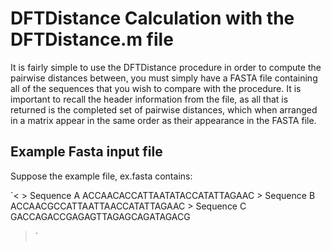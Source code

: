 # DFTDistance Calculation with the DFTDistance.m file

It is fairly simple to use the DFTDistance procedure in order to compute the pairwise distances between, you must simply have a FASTA file containing all of the
sequences that you wish to compare with the procedure.  It is important to recall the header information from the file, as all that is returned is the completed set
of pairwise distances, which when arranged in a matrix appear in the same order as their appearance in the FASTA file. 

## Example Fasta input file

Suppose the example file, ex.fasta contains:

`<
\> Sequence A 
ACCAACACCATTAATATACCATATTAGAAC
\> Sequence B 
ACCAACGCCATTAATTAACCATATTAGAAC
\> Sequence C
GACCAGACCGAGAGTTAGAGCAGATAGACG
>`

